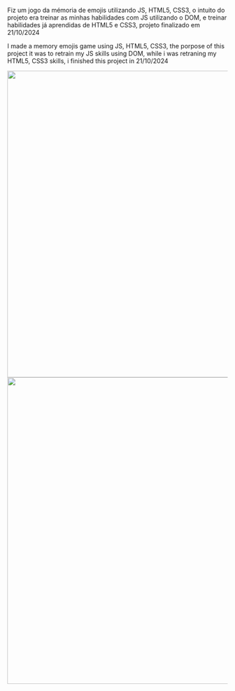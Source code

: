 <p>Fiz um jogo da mémoria de emojis utilizando JS, HTML5, CSS3, o intuito do projeto era treinar as minhas habilidades com JS utilizando o DOM, e treinar habilidades já aprendidas de HTML5 e CSS3, projeto finalizado em 21/10/2024</p>
<p>I made a memory emojis game using JS, HTML5, CSS3, the porpose of this project it was to retrain my JS skills using DOM, while i was retraning my HTML5, CSS3 skills, i finished this project in 21/10/2024</p>

<div align="center">
<img src="https://github.com/user-attachments/assets/854a51e5-c0a5-405b-8af6-0a4e59b8b82b" width="700px" />
</div>

<div align="center">
<img src="https://github.com/user-attachments/assets/8fc202c6-db15-4d15-a5fa-9d1a2c96d94e" width="700px" />
</div>
